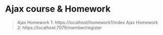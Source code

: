 # Ajax course & Homework
>  Ajax Homework 1: https://localhost/homework1/index
>  Ajax Homework 2: https://localhost:7079/member/register
